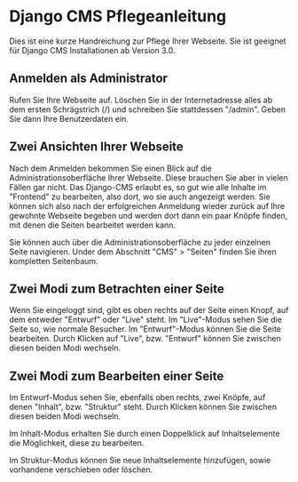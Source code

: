 Django CMS Pflegeanleitung
==========================

Dies ist eine kurze Handreichung zur Pflege Ihrer Webseite.
Sie ist geeignet für Django CMS Installationen ab Version 3.0.


Anmelden als Administrator
--------------------------

Rufen Sie Ihre Webseite auf. Löschen Sie in der Internetadresse alles ab dem ersten Schrägstrich (/) und schreiben Sie stattdessen "/admin". Geben Sie dann Ihre Benutzerdaten ein.


Zwei Ansichten Ihrer Webseite
-----------------------------

Nach dem Anmelden bekommen Sie einen Blick auf die Administrationsoberfläche Ihrer Webseite. Diese brauchen Sie aber in vielen Fällen gar nicht. Das Django-CMS erlaubt es, so gut wie alle Inhalte im "Frontend" zu bearbeiten, also dort, wo sie auch angezeigt werden. Sie können sich also nach der erfolgreichen Anmeldung wieder zurück auf Ihre gewohnte Webseite begeben und werden dort dann ein paar Knöpfe finden, mit denen die Seiten bearbeitet werden kann.

Sie können auch über die Administrationsoberfläche zu jeder einzelnen Seite navigieren. Under dem Abschnitt "CMS" > "Seiten" finden Sie ihren kompletten Seitenbaum.


Zwei Modi zum Betrachten einer Seite
------------------------------------

Wenn Sie eingeloggt sind, gibt es oben rechts auf der Seite einen Knopf, auf dem entweder "Entwurf" oder "Live" steht. Im "Live"-Modus sehen Sie die Seite so, wie normale Besucher. Im "Entwurf"-Modus können Sie die Seite bearbeiten. Durch Klicken auf "Live", bzw. "Entwurf" können Sie zwischen diesen beiden Modi wechseln.



Zwei Modi zum Bearbeiten einer Seite
------------------------------------

Im Entwurf-Modus sehen Sie, ebenfalls oben rechts, zwei Knöpfe, auf denen "Inhalt", bzw. "Struktur" steht. Durch Klicken können Sie zwischen diesen beiden Modi wechseln.

Im Inhalt-Modus erhalten Sie durch einen Doppelklick auf Inhaltselemente die Möglichkeit, diese zu bearbeiten.

Im Struktur-Modus können Sie neue Inhaltselemente hinzufügen, sowie vorhandene verschieben oder löschen.

